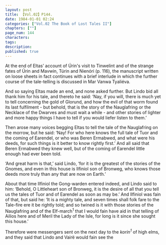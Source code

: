 ```yaml
---
layout: post
title: 【Vol.02】P144.
date: 1984-01-01 02:24
categories: ["Vol.02 The Book of Lost Tales II"]
chapters: [""]
page_num: 144
characters: 
tags: 
description: 
published: true
---
```


<p style="text-indent: 0;">
At the end of Eltas’ account of Úrin's visit to Tinwelint and of the strange fates of Úrin and Mavwin, Túrin and Nienóri (p. 116), the manuscript written on loose sheets in fact continues with a brief interlude in which the further course of the tale-telling is discussed in Mar Vanwa Tyaliéva.
</p>

And so saying Eltas made an end, and none asked further. But Lindo bid all thank him for his tale, and thereto he said: ‘Nay, if you will, there is much yet to tell concerning the gold of Glorund, and how the evil of that worm found its last fulfilment - but behold, that is the story of the Nauglafring or the Necklace of the Dwarves and must wait a while - and other stories of lighter and more happy things I have to tell if you would liefer listen to them.’

Then arose many voices begging Eltas to tell the tale of the Nauglafring on the morrow, but he said: ‘Nay! For who here knows the full tale of Tuor and the coming of Earendel, or who was Beren Ermabwed, and what were his deeds, for such things is it better to know rightly first.’ And all said that Beren Ermabwed they knew well, but of the coming of Earendel little enough had ever been told.

‘And great harm is that,’ said Lindo, ‘for it is the greatest of the stories of the Gnomes, and even in this house is Ilfiniol son of Bronweg, who knows those deeds more truly than any that are now on Earth.’

About that time Ilfiniol the Gong-warden entered indeed, and Lindo said to him: ‘Behold, O Littleheart son of Bronweg, it is the desire of all that you tell us the tales of Tuor and of Earendel as soon as may be.’ And Ilfiniol was fain of that, but said he: ‘It is a mighty tale, and seven times shall folk fare to the Tale-fire ere it be rightly told; and so twined is it with those stories of the Nauglafring and of the Elf-march<SUP>1</SUP> that I would fain have aid in that telling of Ailios here and of Meril the Lady of the Isle, for long is it since she sought this house.’

Therefore were messengers sent on the next day to the <I>korin<SUP>1</SUP></I> of high elms, and they said that Lindo and Vairë would fain see the

